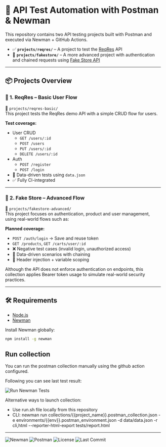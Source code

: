 # 🔄 API Test Automation with Postman & Newman

This repository contains two API testing projects built with Postman and executed via Newman + GitHub Actions.

- ✅ **`projects/reqres/`** – A project to test the [ReqRes](https://reqres.in) API
- 🔐 **`projects/fakestore/`** – A more advanced project with authentication and chained requests using [Fake Store API](https://fakestoreapi.com)

---
## 📦 Projects Overview

### 🔹 1. ReqRes – Basic User Flow

📁 `projects/reqres-basic/`  
This project tests the ReqRes demo API with a simple CRUD flow for users.

**Test coverage:**
- User CRUD
    - `GET /users/:id`
    - `POST /users`
    - `PUT /users/:id`
    - `DELETE /users/:id`
- Auth
    - `POST /register`
    - `POST /login` 
- 🔁 Data-driven tests using `data.json`
- ✅ Fully CI-integrated

---

### 🔹 2. Fake Store – Advanced Flow

📁 `projects/fakestore-advanced/`  
This project focuses on authentication, product and user management, using real-world flows such as:

**Planned coverage:**
- `POST /auth/login` → Save and reuse token
- `GET /products`, `GET /carts/user/:id`
- ❌ Negative test cases (invalid login, unauthorized access)
- 🔁 Data-driven scenarios with chaining
- 🔐 Header injection + variable scoping

Although the API does not enforce authentication on endpoints, this collection applies Bearer token usage to simulate real-world security practices.

---

## 🛠 Requirements

- [Node.js](https://nodejs.org/)
- [Newman](https://www.npmjs.com/package/newman)

Install Newman globally:

```bash
npm install -g newman
```

## Run collection

You can run the postman collection manually using the github action configured.

Following you can see last test result:

![Run Newman Tests](https://github.com/catellic/qa-postman-newman-tests/actions/workflows/newman-tests.yml/badge.svg)

Alternative ways to launch collection:

- Use run.sh file locally from this repository
- CLI: newman run collections/{{project_name}}.postman_collection.json -e environments/{{env}}.postman_environment.json -d data/data.json -r cli,html --reporter-html-export tests/report.html


---

![Newman](https://img.shields.io/badge/Newman-4FA94D?style=flat-square&logo=postman&logoColor=white)
![Postman](https://img.shields.io/badge/Postman-FF6C37?style=flat-square&logo=postman&logoColor=white)
![License](https://img.shields.io/github/license/catellic/qa-postman-newman-tests?style=flat-square)
![Last Commit](https://img.shields.io/github/last-commit/catellic/qa-postman-newman-tests?style=flat-square)
